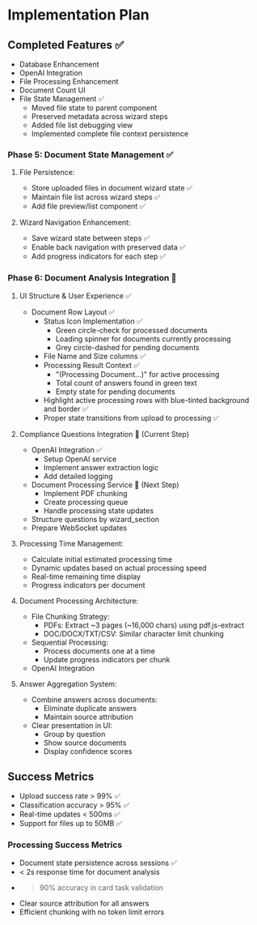 # Implementation Plan

## Completed Features ✅
- Database Enhancement
- OpenAI Integration
- File Processing Enhancement
- Document Count UI
- File State Management ✅
  - Moved file state to parent component
  - Preserved metadata across wizard steps
  - Added file list debugging view
  - Implemented complete file context persistence

### Phase 5: Document State Management ✅
1. File Persistence:
   - Store uploaded files in document wizard state ✅
   - Maintain file list across wizard steps ✅
   - Add file preview/list component ✅

2. Wizard Navigation Enhancement:
   - Save wizard state between steps ✅
   - Enable back navigation with preserved data ✅
   - Add progress indicators for each step ✅

### Phase 6: Document Analysis Integration 🔄

1. UI Structure & User Experience ✅
   - Document Row Layout ✅
     - Status Icon Implementation ✅
       - Green circle-check for processed documents
       - Loading spinner for documents currently processing
       - Grey circle-dashed for pending documents
     - File Name and Size columns ✅
     - Processing Result Context ✅
       - "(Processing Document...)" for active processing
       - Total count of answers found in green text
       - Empty state for pending documents
     - Highlight active processing rows with blue-tinted background and border ✅
     - Proper state transitions from upload to processing ✅

2. Compliance Questions Integration 🔄 (Current Step)
   - OpenAI Integration ✅
     - Setup OpenAI service
     - Implement answer extraction logic
     - Add detailed logging
   - Document Processing Service 🔄 (Next Step)
     - Implement PDF chunking
     - Create processing queue
     - Handle processing state updates
   - Structure questions by wizard_section
   - Prepare WebSocket updates

3. Processing Time Management:
   - Calculate initial estimated processing time
   - Dynamic updates based on actual processing speed
   - Real-time remaining time display
   - Progress indicators per document

4. Document Processing Architecture:
   - File Chunking Strategy:
     - PDFs: Extract ~3 pages (~16,000 chars) using pdf.js-extract
     - DOC/DOCX/TXT/CSV: Similar character limit chunking
   - Sequential Processing:
     - Process documents one at a time
     - Update progress indicators per chunk
   - OpenAI Integration

5. Answer Aggregation System:
   - Combine answers across documents:
     - Eliminate duplicate answers
     - Maintain source attribution
   - Clear presentation in UI:
     - Group by question
     - Show source documents
     - Display confidence scores

## Success Metrics
- Upload success rate > 99% ✅
- Classification accuracy > 95% ✅
- Real-time updates < 500ms ✅
- Support for files up to 50MB ✅

### Processing Success Metrics
- Document state persistence across sessions ✅
- < 2s response time for document analysis
- > 90% accuracy in card task validation
- Clear source attribution for all answers
- Efficient chunking with no token limit errors